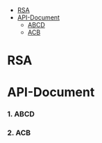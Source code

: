 - [RSA](#RSA)
- [ API-Document](#API-Document)
  * [ABCD](#ABCD )
  * [ACB](#ACB)

# RSA
# API-Document
### 1. ABCD
### 2. ACB
